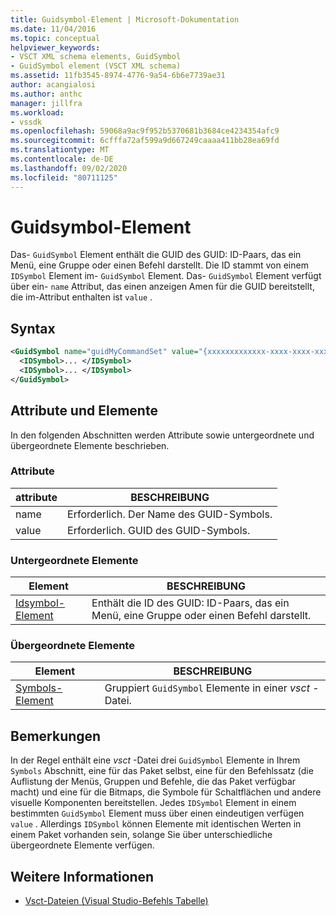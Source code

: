 ```yaml
---
title: Guidsymbol-Element | Microsoft-Dokumentation
ms.date: 11/04/2016
ms.topic: conceptual
helpviewer_keywords:
- VSCT XML schema elements, GuidSymbol
- GuidSymbol element (VSCT XML schema)
ms.assetid: 11fb3545-8974-4776-9a54-6b6e7739ae31
author: acangialosi
ms.author: anthc
manager: jillfra
ms.workload:
- vssdk
ms.openlocfilehash: 59068a9ac9f952b5370681b3684ce4234354afc9
ms.sourcegitcommit: 6cfffa72af599a9d667249caaaa411bb28ea69fd
ms.translationtype: MT
ms.contentlocale: de-DE
ms.lasthandoff: 09/02/2020
ms.locfileid: "80711125"
---
```

# <a name="guidsymbol-element"></a>Guidsymbol-Element
Das- `GuidSymbol` Element enthält die GUID des GUID: ID-Paars, das ein Menü, eine Gruppe oder einen Befehl darstellt. Die ID stammt von einem `IDSymbol` Element im- `GuidSymbol` Element. Das- `GuidSymbol` Element verfügt über ein- `name` Attribut, das einen anzeigen Amen für die GUID bereitstellt, die im-Attribut enthalten ist `value` .

## <a name="syntax"></a>Syntax

```xml
<GuidSymbol name="guidMyCommandSet" value="{xxxxxxxxxxxxx-xxxx-xxxx-xxxxxxxxxxxx}">
  <IDSymbol>... </IDSymbol>
  <IDSymbol>... </IDSymbol>
</GuidSymbol>
```

## <a name="attributes-and-elements"></a>Attribute und Elemente
 In den folgenden Abschnitten werden Attribute sowie untergeordnete und übergeordnete Elemente beschrieben.

### <a name="attributes"></a>Attribute

|attribute|BESCHREIBUNG|
|---------------|-----------------|
|name|Erforderlich. Der Name des GUID-Symbols.|
|value|Erforderlich. GUID des GUID-Symbols.|

### <a name="child-elements"></a>Untergeordnete Elemente

|Element|BESCHREIBUNG|
|-------------|-----------------|
|[Idsymbol-Element](../extensibility/idsymbol-element.md)|Enthält die ID des GUID: ID-Paars, das ein Menü, eine Gruppe oder einen Befehl darstellt.|

### <a name="parent-elements"></a>Übergeordnete Elemente

|Element|BESCHREIBUNG|
|-------------|-----------------|
|[Symbols-Element](../extensibility/symbols-element.md)|Gruppiert `GuidSymbol` Elemente in einer *vsct* -Datei.|

## <a name="remarks"></a>Bemerkungen
 In der Regel enthält eine *vsct* -Datei drei `GuidSymbol` Elemente in Ihrem `Symbols` Abschnitt, eine für das Paket selbst, eine für den Befehlssatz (die Auflistung der Menüs, Gruppen und Befehle, die das Paket verfügbar macht) und eine für die Bitmaps, die Symbole für Schaltflächen und andere visuelle Komponenten bereitstellen. Jedes `IDSymbol` Element in einem bestimmten `GuidSymbol` Element muss über einen eindeutigen verfügen `value` . Allerdings `IDSymbol` können Elemente mit identischen Werten in einem Paket vorhanden sein, solange Sie über unterschiedliche übergeordnete Elemente verfügen.

## <a name="see-also"></a>Weitere Informationen
- [Vsct-Dateien (Visual Studio-Befehls Tabelle)](../extensibility/internals/visual-studio-command-table-dot-vsct-files.md)
